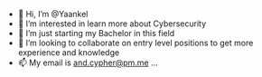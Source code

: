 - 👋 Hi, I’m @Yaankel
- 👀 I’m interested in learn more about Cybersecurity
- 🌱 I’m just starting my Bachelor in this field
- 💞️ I’m looking to collaborate on entry level positions to get more experience and knowledge
- 📫 My email is and.cypher@pm.me ...
  
<!---
Yaankel/Yaankel is a ✨ special ✨ repository because its `README.md` (this file) appears on your GitHub profile.
You can click the Preview link to take a look at your changes.
--->
